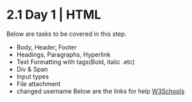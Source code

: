# 2.1 Day 1 | HTML

Below are tasks to be covered in this step.

- Body, Header, Footer
- Headings, Paragraphs, Hyperlink
- Text Formatting with tags(Bold, italic .etc)
- Div & Span
- Input types
- File attachment
- changed username
  Below are the links for help
  [W3Schools](https://www.w3schools.com/html/default.asp)
